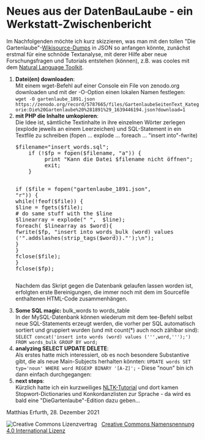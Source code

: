 <h1>Neues aus der DatenBauLaube - ein Werkstatt-Zwischenbericht</h1>
Im Nachfolgenden möchte ich kurz skizzieren, was man mit den tollen "Die Gartenlaube"-<a href="https://doi.org/10.5281/zenodo.5787665">Wikisource-Dumps</a> in JSON so anfangen könnte, zunächst erstmal für eine schnöde Textanalyse, mit derer Hilfe aber neue Forschungsfragen und Tutorials entstehen (können), z.B. was cooles mit dem <a href="https://www.nltk.org/">Natural Language Toolkit</a>.

<ol>
<li><b>Datei(en) downloaden</b>:<br/>
Mit einem wget-Befehl auf einer Console ein File von zenodo.org downloaden und mit der -O-Option einen lokalen Namen festlegen:<br/>
  <code>wget -O gartenlaube_1891.json https://zenodo.org/record/5787665/files/GartenlaubeSeitenText_Kategorie:Die%20Gartenlaube%20%281891%29_1639446194.json?download=1</code>
<li><b>mit PHP die Inhalte umkopieren</b>:<br/>
Die Idee ist, sämtliche Textinhalte in ihre einzelnen Wörter zerlegen (explode jeweils an einem Leerzeichen) und SQL-Statement in ein Textfile zu schreiben (fopen ... explode ... foreach ... "insert into"-fwrite)
 <pre>
$filename="insert_words.sql";
    if (!$fp = fopen($filename, "a")) {
         print "Kann die Datei $filename nicht öffnen";
         exit;
    }

if ($file = fopen("gartenlaube_1891.json", "r")) {
    while(!feof($file)) {
        $line = fgets($file);
        # do same stuff with the $line
        $linearray = explode(" ",  $line);
        foreach( $linearray as $word){
        fwrite($fp, "insert into words_bulk (word) values ('".addslashes(strip_tags($word))."');\n");
        }
    }
    fclose($file);
}
fclose($fp);
</pre>
Nachdem das Skript gegen die Datenbank gelaufen lassen worden ist, erfolgten erste Bereinigungen, die immer noch mit dem im Sourcefile enthaltenen HTML-Code zusammenhängen.
<li><b>Some SQL magic: </b>bulk_words to words_table<br/>
In der MySQL-Datenbank können wiederum mit dem tee-Befehl selbst neue SQL-Statements erzeugt werden, die vorher per SQL automatisch sortiert und gruppiert wurden (und mit count(*) auch noch zählbar sind):
  <code>SELECT concat('insert into words (word) values (''',word,''');') FROM words_bulk GROUP BY word;</code>
<li><b>analyzing SELECT UPDATE DELETE</b>:<br/>
Als erstes hatte mich interessiert, ob es noch besondere Substantive gibt, die als neue Main-Subjects herhalten könnten:
  <code>UPDATE words SET typ='noun' WHERE word REGEXP BINARY '[A-Z]';</code> - Diese "noun" bin ich dann einfach durchgegangen: 
<li><b>next steps</b>:<br/>
Kürzlich hatte ich ein kurzweiliges <a href="https://www.slub-dresden.de/besuchen/veranstaltungen/details/veranstaltung/34177">NLTK-Tutorial</a> und dort kamen Stopwort-Dictionaries und Konkordanzlisten zur Sprache - da wird es bald eine "DieGartenlaube"-Edition dazu geben...</li>
</ol>

<p>Matthias Erfurth, 28. Dezember 2021</p>
<img alt="Creative Commons Lizenzvertrag" style="border-width:0" src="https://i.creativecommons.org/l/by/4.0/80x15.png" />&nbsp;&nbsp;&nbsp;<a rel="license" href="http://creativecommons.org/licenses/by/4.0/">Creative Commons Namensnennung 4.0 International Lizenz</a>
